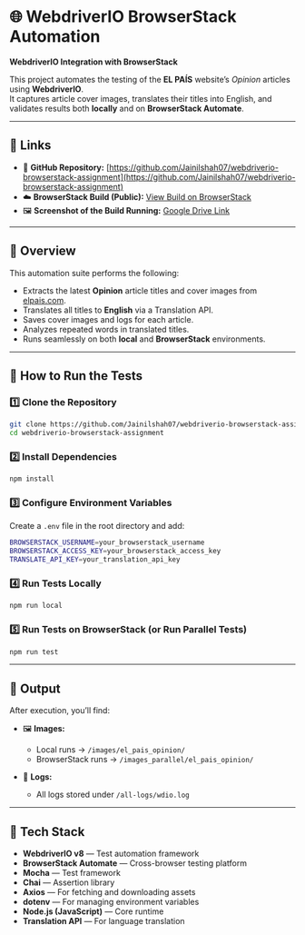 # 🌐 WebdriverIO BrowserStack Automation  

**WebdriverIO Integration with BrowserStack**

This project automates the testing of the **EL PAÍS** website’s *Opinion* articles using **WebdriverIO**.  
It captures article cover images, translates their titles into English, and validates results both **locally** and on **BrowserStack Automate**.

---

## 🔗 Links

- 🧩 **GitHub Repository:** [https://github.com/Jainilshah07/webdriverio-browserstack-assignment](https://github.com/Jainilshah07/webdriverio-browserstack-assignment)  
- ☁️ **BrowserStack Build (Public):** [View Build on BrowserStack](https://automation.browserstack.com/projects/project_1/builds/browserstack+build/1?public_token=309708002b9f4280298dc0a51f8f0dc2e4226ab2593179567444730c792311ca)  
- 🖼️ **Screenshot of the Build Running:** [Google Drive Link](https://drive.google.com/file/d/1XNQSv4YNu-Bhvuk8m4xsQBeJFUj9Phrc/view?usp=sharing)  

---

## 🧠 Overview

This automation suite performs the following:

- Extracts the latest **Opinion** article titles and cover images from [elpais.com](https://elpais.com).  
- Translates all titles to **English** via a Translation API.  
- Saves cover images and logs for each article.  
- Analyzes repeated words in translated titles.  
- Runs seamlessly on both **local** and **BrowserStack** environments.

---

## 🚀 How to Run the Tests

### 1️⃣ Clone the Repository
```bash
git clone https://github.com/Jainilshah07/webdriverio-browserstack-assignment.git
cd webdriverio-browserstack-assignment
```

### 2️⃣ Install Dependencies
```bash
npm install
```

### 3️⃣ Configure Environment Variables  
Create a `.env` file in the root directory and add:
```bash
BROWSERSTACK_USERNAME=your_browserstack_username
BROWSERSTACK_ACCESS_KEY=your_browserstack_access_key
TRANSLATE_API_KEY=your_translation_api_key
```

### 4️⃣ Run Tests Locally
```bash
npm run local
```

### 5️⃣ Run Tests on BrowserStack (or Run Parallel Tests)
```bash
npm run test
```

---

## 🧪 Output

After execution, you’ll find:

- 🖼️ **Images:**  
  - Local runs → `/images/el_pais_opinion/`  
  - BrowserStack runs → `/images_parallel/el_pais_opinion/`  

- 🧾 **Logs:**  
  - All logs stored under `/all-logs/wdio.log`

---

## 🧰 Tech Stack

- **WebdriverIO v8** — Test automation framework  
- **BrowserStack Automate** — Cross-browser testing platform  
- **Mocha** — Test framework  
- **Chai** — Assertion library  
- **Axios** — For fetching and downloading assets  
- **dotenv** — For managing environment variables  
- **Node.js (JavaScript)** — Core runtime  
- **Translation API** — For language translation  

